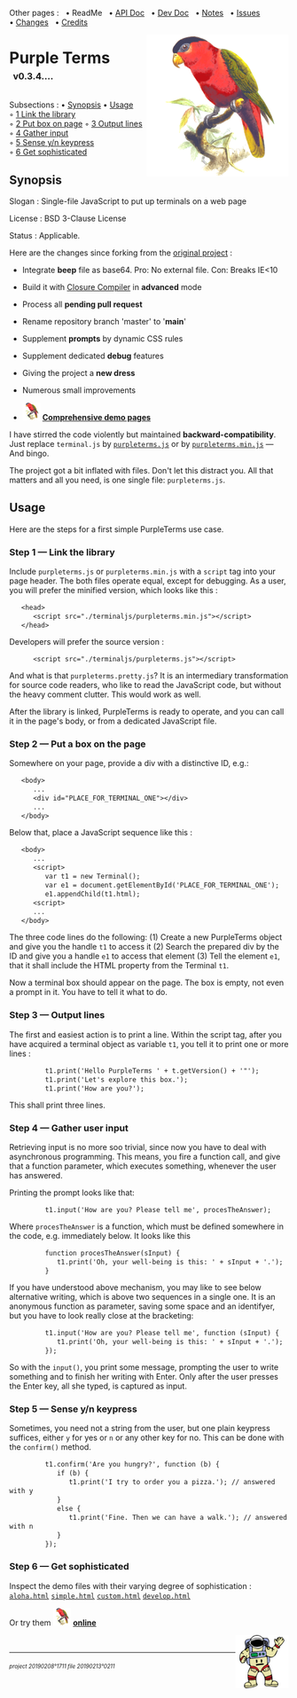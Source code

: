 Other pages : &nbsp;
 •&nbsp;ReadMe &nbsp;
 •&nbsp;[API Doc](./docs/api-doc.md) &nbsp;
 •&nbsp;[Dev Doc](./docs/dev-doc.md) &nbsp;
 •&nbsp;[Notes](./docs/notes.md) &nbsp;
 •&nbsp;[Issues](./docs/issues.md) &nbsp;
 •&nbsp;[Changes](./docs/changes.md) &nbsp;
 •&nbsp;[Credits](./docs/credits.md)

<img src="./docs/20210512o1713.purple-bellied-lory.v2.x0256y0256.png" align="right" width="256" height="256" alt="Purple-Bellied Lory">

# Purple Terms &nbsp;<sup><sub><sup>v0.3.4.…</sup></sub></sup>

Subsections :
 •&nbsp;[Synopsis](#id20210514o1511)
 •&nbsp;[Usage](#id20210514o1521)
 ◦&nbsp;[1&nbsp;Link&nbsp;the&nbsp;library](#id20210514o1531)
 ◦&nbsp;[2&nbsp;Put&nbsp;box&nbsp;on&nbsp;page](#id20210514o1541)
 ◦&nbsp;[3&nbsp;Output&nbsp;lines](#id20210514o1551)
 ◦&nbsp;[4&nbsp;Gather&nbsp;input](#id20210514o1611)
 ◦&nbsp;[5&nbsp;Sense&nbsp;y/n&nbsp;keypress](#id20210514o1621)
 ◦&nbsp;[6&nbsp;Get&nbsp;sophisticated](#id20210514o1631)

<a name="id20210514o1511"></a>
## Synopsis

Slogan : Single-file JavaScript to put up terminals on a web page

License : BSD 3-Clause License

Status : Applicable.

Here are the changes since forking from the
 [original project](https://github.com/eosterberg/terminaljs) :

- Integrate **beep** file as base64. Pro: No external file. Con: Breaks IE<10

- Build it with [Closure Compiler](https://developers.google.com/closure/compiler/) in **advanced** mode

- Process all **pending pull request**

- Rename repository branch 'master' to '**main**'

- Supplement **prompts** by dynamic CSS rules

- Supplement dedicated **debug** features

- Giving the project a **new dress**

- Numerous small improvements 

- [<img src="./docs/20210512o1713.purple-bellied-lory.v2.x0256y0256.png" width="32" height="32">](https://www.trekta.biz/svn/terminaljsdev/trunk/terminaljs/aloha.html)
**[Comprehensive demo pages](https://www.trekta.biz/svn/terminaljsdev/trunk/terminaljs/aloha.html)**

I have stirred the code violently but maintained **backward-compatibility**.
 Just replace `terminal.js` by [`purpleterms.js`](./purpleterms.js) or
 by [`purpleterms.min.js`](./purpleterms.min.js) — And bingo.

The project got a bit inflated with files. Don't let this distract you.
 All that matters and all you need, is one single file: `purpleterms.js`.


## Usage <a name="id20210514o1521"></a>

Here are the steps for a first simple PurpleTerms use case.

### Step 1 — Link the library <a name="id20210514o1531"></a>

Include `purpleterms.js` or `purpleterms.min.js` with a `script` tag into
 your page header. The both files operate equal, except for debugging.
 As a user, you will prefer the minified version, which looks like this&nbsp;:

```
   <head>
      <script src="./terminaljs/purpleterms.min.js"></script>
   </head>
```

Developers will prefer the source version :

```
      <script src="./terminaljs/purpleterms.js"></script>
```

And what is that `purpleterms.pretty.js`? It is an intermediary
 transformation for source code readers, who like to read the JavaScript code,
 but without the heavy comment clutter. This would work as well.

After the library is linked, PurpleTerms is ready to operate, and you can
 call it in the page's body, or from a dedicated JavaScript file.


### Step 2 — Put a box on the page <a name="id20210514o1541"></a>

Somewhere on your page, provide a div with a distinctive ID, e.g.:

```
   <body>
      ...
      <div id="PLACE_FOR_TERMINAL_ONE"></div>
      ...
   </body>
```

Below that, place a JavaScript sequence like this :

```
   <body>
      ...
      <script>
         var t1 = new Terminal();
         var e1 = document.getElementById('PLACE_FOR_TERMINAL_ONE');
         e1.appendChild(t1.html);
      <script>
      ...
   </body>
```

The three code lines do the following: (1) Create a new
 PurpleTerms object and give you the handle `t1` to access it
 (2) Search the prepared div by the ID and give you a handle `e1` to access
 that element (3) Tell the element `e1`, that it shall include the HTML
 property from the Terminal `t1`.

Now a terminal box should appear on the page. The box is empty, not even
 a prompt in it. You have to tell it what to do.

### Step 3 — Output lines <a name="id20210514o1551"></a>

The first and easiest action is to print a line. Within the script tag,
 after you have acquired a terminal object as variable `t1`,
 you tell it to print one or more lines :

```
         t1.print('Hello PurpleTerms ' + t.getVersion() + '"');
         t1.print('Let's explore this box.');
         t1.print('How are you?');
```

This shall print three lines.

### Step 4 — Gather user input <a name="id20210514o1611"></a>

Retrieving input is no more soo trivial, since now you have to deal with
 asynchronous programming. This means, you fire a function call, and give
 that a function parameter, which executes something, whenever the user
 has answered.

Printing the prompt looks like that:

```
         t1.input('How are you? Please tell me', procesTheAnswer);
```

Where `procesTheAnswer` is a function, which must be defined somewhere
in the code, e.g. immediately below. It looks like this

```
         function procesTheAnswer(sInput) {
            t1.print('Oh, your well-being is this: ' + sInput + '.');
         }
```

If you have understood above mechanism, you may like to see below alternative
 writing, which is above two sequences in a single one. It is an anonymous
 function as parameter, saving some space and an identifyer, but you have to
 look really close at the bracketing:

```
         t1.input('How are you? Please tell me', function (sInput) {
            t1.print('Oh, your well-being is this: ' + sInput + '.');
         });
```

So with the `input()`, you print some message, prompting the user to write
 something and to finish her writing with Enter. Only after the user presses
 the Enter key, all she typed, is captured as input.

### Step 5 — Sense y/n keypress <a name="id20210514o1621"></a>

Sometimes, you need not a string from the user, but one plain keypress
 suffices, either `y` for yes or `n` or any other key for no. This can
 be done with the `confirm()` method.

```
         t1.confirm('Are you hungry?', function (b) {
            if (b) {
               t1.print('I try to order you a pizza.'); // answered with y
            }
            else {
               t1.print('Fine. Then we can have a walk.'); // answered with n
            }
         });
```

### Step 6 — Get sophisticated <a name="id20210514o1631"></a>

Inspect the demo files with their varying degree of sophistication :
[`aloha.html`](./aloha.html)
[`simple.html`](./docs/simple.html)
[`custom.html`](./docs/custom.html)
[`develop.html`](./docs/develop.html)

Or try them
 [<img src="./docs/20210512o1713.purple-bellied-lory.v2.x0256y0256.png" width="32" height="32">](https://www.trekta.biz/svn/terminaljsdev/trunk/terminaljs/aloha.html)
**[online](https://www.trekta.biz/svn/terminaljsdev/trunk/terminaljs/aloha.html)**

<img src="./docs/20210512o1743.waving-astronaut.v2.p12.png" align="right" width="96" height="96" alt="Waving Astronaut">

&nbsp;

---

<sup><sub>*project 20190208°1711 file 20190213°0211*</sub></sup>
